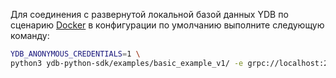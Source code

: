 Для соединения с развернутой локальной базой данных YDB по сценарию [Docker](../../../../../getting_started/ydb_docker.md) в конфигурации по умолчанию выполните следующую команду:

``` bash
YDB_ANONYMOUS_CREDENTIALS=1 \
python3 ydb-python-sdk/examples/basic_example_v1/ -e grpc://localhost:2136 -d /local
```
